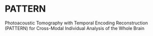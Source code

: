 # PATTERN
Photoacoustic Tomography with Temporal Encoding Reconstruction (PATTERN) for Cross-Modal Individual Analysis of the Whole Brain
